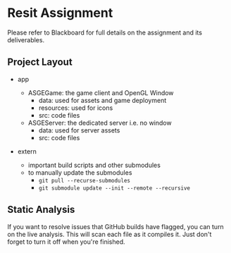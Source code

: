# Resit Assignment 

Please refer to Blackboard for full details on the assignment and its 
deliverables.

Project Layout
------
* app
  * ASGEGame: the game client and OpenGL Window
    * data: used for assets and game deployment
    * resources: used for icons 
    * src: code files
  * ASGEServer: the dedicated server i.e. no window
    * data: used for server assets
    * src: code files
    
* extern
  * important build scripts and other submodules
  * to manually update the submodules
    * `git pull --recurse-submodules`
    * `git submodule update --init --remote --recursive`
  
Static Analysis
------
If you want to resolve issues that GitHub builds have flagged, you can turn
on the live analysis. This will scan each file as it compiles it. Just don't
forget to turn it off when you're finished.
